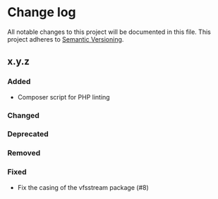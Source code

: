 # Change log

All notable changes to this project will be documented in this file.
This project adheres to [Semantic Versioning](https://semver.org/).

## x.y.z

### Added
- Composer script for PHP linting

### Changed

### Deprecated

### Removed

### Fixed
- Fix the casing of the vfsstream package (#8)
